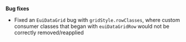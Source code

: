 **Bug fixes**

- Fixed an `EuiDataGrid` bug with `gridStyle.rowClasses`, where custom consumer classes that began with `euiDataGridRow` would not be correctly removed/reapplied
